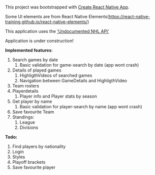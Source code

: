 This project was bootstrapped with [Create React Native App](https://github.com/react-community/create-react-native-app).

Some UI elements are from React Native Elements(https://react-native-training.github.io/react-native-elements/)

This application uses the ['Undocumented NHL API'](http://statsapi.web.nhl.com/api/v1)

Application is under construction!

**Implemented features**:

1. Search games by date
    1. Basic validation for game-search by date (app wont crash)
1. Details of played games
    1. HighligthVideos of searched games
    1. Navigation between GameDetails and HighligthVideo
1. Team rosters
1. Playerdetails
    1. Player info and Player stats by season
1. Get player by name
    1. Basic validation for player-search by name (app wont crash)
1. Save favourite Team
1. Standings:
    1. League
    1. Divisions

**Todo:**

1. Find players by nationality
1. Login
1. Styles
1. Playoff brackets
1. Save favourite player

